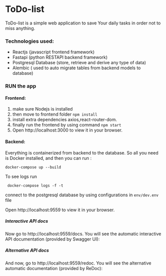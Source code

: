 # ToDo-list

ToDo-list is a simple web application to save Your daily tasks in order not to miss anything.


### Technologies used:

* Reactjs (javascript frontend framework)
* Fastapi (python RESTAPI backend framework)
* Postgresql Database (store, retrieve and derive any type of data)
* Alembic ( used to auto migrate tables from backend models to database)


### RUN the app

#### Frontend:

1. make sure Nodejs is installed
2. then move to frontend folder ```npm install```
3. install extra dependencies axios,react-router-dom.
4. finally run the frontend by using command ```npm start```
5. Open http://localhost:3000 to view it in your browser.

#### Backend:

Everything is containerized from backend to the database. So all you need is Docker installed, and then you can run :

```docker-compose up --build```

To see logs run

``` docker-compose logs -f -t```

connect to the postgresql database by using configurations in ```env/dev.env``` file

Open http://localhost:9559 to view it in your browser.

##### Interactive API docs

Now go to http://localhost:9559/docs.
You will see the automatic interactive API documentation (provided by Swagger UI):

##### Alternative API docs

And now, go to http://localhost:9559/redoc.
You will see the alternative automatic documentation (provided by ReDoc):

